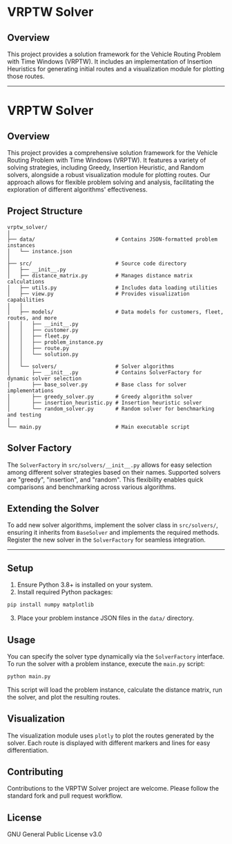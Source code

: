 
# VRPTW Solver

## Overview

This project provides a solution framework for the Vehicle Routing Problem with Time Windows (VRPTW). It includes an implementation of Insertion Heuristics for generating initial routes and a visualization module for plotting those routes.

---

# VRPTW Solver

## Overview

This project provides a comprehensive solution framework for the Vehicle Routing Problem with Time Windows (VRPTW). It features a variety of solving strategies, including Greedy, Insertion Heuristic, and Random solvers, alongside a robust visualization module for plotting routes. Our approach allows for flexible problem solving and analysis, facilitating the exploration of different algorithms' effectiveness.

## Project Structure

```
vrptw_solver/
│
├── data/                          # Contains JSON-formatted problem instances
│   └── instance.json
│
├── src/                           # Source code directory
│   ├── __init__.py
│   ├── distance_matrix.py         # Manages distance matrix calculations
│   ├── utils.py                   # Includes data loading utilities
│   ├── view.py                    # Provides visualization capabilities
│   │
│   ├── models/                    # Data models for customers, fleet, routes, and more
│   │   ├── __init__.py
│   │   ├── customer.py
│   │   ├── fleet.py
│   │   ├── problem_instance.py
│   │   ├── route.py
│   │   └── solution.py
│   │
│   └── solvers/                   # Solver algorithms
│       ├── __init__.py            # Contains SolverFactory for dynamic solver selection
│       ├── base_solver.py         # Base class for solver implementations
│       ├── greedy_solver.py       # Greedy algorithm solver
│       ├── insertion_heuristic.py # Insertion heuristic solver
│       └── random_solver.py       # Random solver for benchmarking and testing
│
└── main.py                        # Main executable script
```

## Solver Factory

The `SolverFactory` in `src/solvers/__init__.py` allows for easy selection among different solver strategies based on their names. Supported solvers are "greedy", "insertion", and "random". This flexibility enables quick comparisons and benchmarking across various algorithms.

## Extending the Solver

To add new solver algorithms, implement the solver class in `src/solvers/`, ensuring it inherits from `BaseSolver` and implements the required methods. Register the new solver in the `SolverFactory` for seamless integration.

---

## Setup

1. Ensure Python 3.8+ is installed on your system.
2. Install required Python packages:

```bash
pip install numpy matplotlib
```

3. Place your problem instance JSON files in the `data/` directory.

## Usage

You can specify the solver type dynamically via the `SolverFactory` interface.
To run the solver with a problem instance, execute the `main.py` script:

```bash
python main.py
```

This script will load the problem instance, calculate the distance matrix, run the solver, and plot the resulting routes.

## Visualization

The visualization module uses `plotly` to plot the routes generated by the solver. Each route is displayed with different markers and lines for easy differentiation.

## Contributing

Contributions to the VRPTW Solver project are welcome. Please follow the standard fork and pull request workflow.

## License

GNU General Public License v3.0
